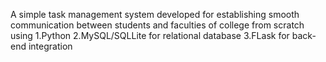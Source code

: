 A simple task management system developed for establishing smooth communication between students and faculties of college from scratch using
1.Python
2.MySQL/SQLLite for relational database
3.FLask for back-end integration
